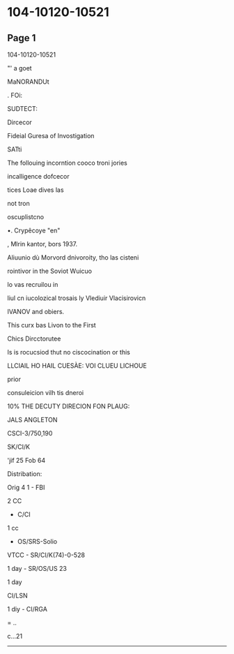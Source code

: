 # 104-10120-10521

## Page 1

104-10120-10521

"' a goet

MaNORANDUt

. FOi:

SUDTECT:

Dircecor

Fideial Guresa of Invostigation

SATti

The follouing incorntion cooco troni jories

incalligence dofcecor

tices Loae dives las

not tron

oscuplistcno

•. Crypêcoye "en"

, Mlrin kantor, bors 1937.

Aliuunio dù Morvord dnivoroity, tho las cisteni

rointivor in the Soviot Wuicuo

lo vas recruilou in

liul cn iucolozical trosais ly Vlediuir Vlacisirovicn

IVANOV and obiers.

This curx bas Livon to the First

Chics Dircctorutee

Is is rocucsiod thut no ciscocination or this

LLCIAIL HO HAIL CUESÀE: VOI CLUEU LICHOUE

prior

consuleicion vilh tis dneroi

10% THE DECUTY DIRECION FON PLAUG:

JALS ANGLETON

CSCI-3/750,190

SK/CI/K

'jif 25 Fob 64

Distribation:

Orig 4 1 - FBI

2 CC

- C/CI

1 cc

- OS/SRS-Solio

VTCC - SR/CI/K(74)-0-528

1 day - SR/OS/US 23

1 day

CI/LSN

1 diy - CI/RGA

= ..

c...21

---

